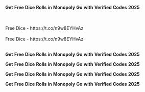 <strong>Get</strong> <strong>Free</strong> <strong>Dice</strong> <strong>Rolls</strong> <strong>in</strong> <strong>Monopoly</strong> <strong>Go</strong> <strong>with</strong> <strong>Verified</strong> <strong>Codes</strong> <strong>2025</strong>

<br>
<br>Free Dice - https://t.co/n9w8EYHvAz
<br>
<br>Free Dice - https://t.co/n9w8EYHvAz
<br>
<br>

<strong>Get</strong> <strong>Free</strong> <strong>Dice</strong> <strong>Rolls</strong> <strong>in</strong> <strong>Monopoly</strong> <strong>Go</strong> <strong>with</strong> <strong>Verified</strong> <strong>Codes</strong> <strong>2025</strong>

<strong>Get</strong> <strong>Free</strong> <strong>Dice</strong> <strong>Rolls</strong> <strong>in</strong> <strong>Monopoly</strong> <strong>Go</strong> <strong>with</strong> <strong>Verified</strong> <strong>Codes</strong> <strong>2025</strong>

<strong>Get</strong> <strong>Free</strong> <strong>Dice</strong> <strong>Rolls</strong> <strong>in</strong> <strong>Monopoly</strong> <strong>Go</strong> <strong>with</strong> <strong>Verified</strong> <strong>Codes</strong> <strong>2025</strong>

<strong>Get</strong> <strong>Free</strong> <strong>Dice</strong> <strong>Rolls</strong> <strong>in</strong> <strong>Monopoly</strong> <strong>Go</strong> <strong>with</strong> <strong>Verified</strong> <strong>Codes</strong> <strong>2025</strong>
